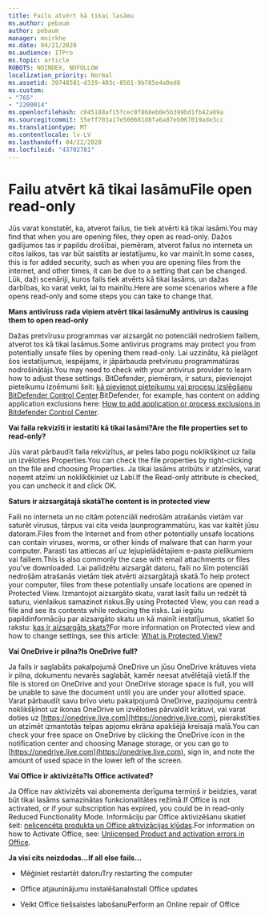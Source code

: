 ```yaml
---
title: Failu atvērt kā tikai lasāmu
ms.author: pebaum
author: pebaum
manager: mnirkhe
ms.date: 04/21/2020
ms.audience: ITPro
ms.topic: article
ROBOTS: NOINDEX, NOFOLLOW
localization_priority: Normal
ms.assetid: 39748581-d319-403c-8501-9b785e4a0ed8
ms.custom:
- "765"
- "2200014"
ms.openlocfilehash: c045188af15fcec0f868eb0e5b399bd1fb42a09a
ms.sourcegitcommit: 55eff703a17e500681d8fa6a87eb067019ade3cc
ms.translationtype: MT
ms.contentlocale: lv-LV
ms.lasthandoff: 04/22/2020
ms.locfileid: "43702781"
---
```

# <a name="file-open-read-only"></a><span data-ttu-id="80794-102">Failu atvērt kā tikai lasāmu</span><span class="sxs-lookup"><span data-stu-id="80794-102">File open read-only</span></span>

<span data-ttu-id="80794-103">Jūs varat konstatēt, ka, atverot failus, tie tiek atvērti kā tikai lasāmi.</span><span class="sxs-lookup"><span data-stu-id="80794-103">You may find that when you are opening files, they open as read-only.</span></span> <span data-ttu-id="80794-104">Dažos gadījumos tas ir papildu drošībai, piemēram, atverot failus no interneta un citos laikos, tas var būt saistīts ar iestatījumu, ko var mainīt.</span><span class="sxs-lookup"><span data-stu-id="80794-104">In some cases, this is for added security, such as when you are opening files from the internet, and other times, it can be due to a setting that can be changed.</span></span> <span data-ttu-id="80794-105">Lūk, daži scenāriji, kuros fails tiek atvērts kā tikai lasāms, un dažas darbības, ko varat veikt, lai to mainītu.</span><span class="sxs-lookup"><span data-stu-id="80794-105">Here are some scenarios where a file opens read-only and some steps you can take to change that.</span></span>
  
 <span data-ttu-id="80794-106">**Mans antivīruss rada viņiem atvērt tikai lasāmu**</span><span class="sxs-lookup"><span data-stu-id="80794-106">**My antivirus is causing them to open read-only**</span></span>
  
<span data-ttu-id="80794-107">Dažas pretvīrusu programmas var aizsargāt no potenciāli nedrošiem failiem, atverot tos kā tikai lasāmus.</span><span class="sxs-lookup"><span data-stu-id="80794-107">Some antivirus programs may protect you from potentially unsafe files by opening them read-only.</span></span> <span data-ttu-id="80794-108">Lai uzzinātu, kā pielāgot šos iestatījumus, iespējams, ir jāpārbauda pretvīrusu programmatūras nodrošinātājs.</span><span class="sxs-lookup"><span data-stu-id="80794-108">You may need to check with your antivirus provider to learn how to adjust these settings.</span></span> <span data-ttu-id="80794-109">BitDefender, piemēram, ir saturs, pievienojot pieteikumu izņēmumi šeit: [kā pievienot pieteikumu vai procesu izslēgšanu BitDefender Control Center](https://aka.ms/AA6098i).</span><span class="sxs-lookup"><span data-stu-id="80794-109">BitDefender, for example, has content on adding application exclusions here: [How to add application or process exclusions in Bitdefender Control Center](https://aka.ms/AA6098i).</span></span>
  
 <span data-ttu-id="80794-110">**Vai faila rekvizīti ir iestatīti kā tikai lasāmi?**</span><span class="sxs-lookup"><span data-stu-id="80794-110">**Are the file properties set to read-only?**</span></span>
  
<span data-ttu-id="80794-111">Jūs varat pārbaudīt faila rekvizītus, ar peles labo pogu noklikšķinot uz faila un izvēloties Properties.</span><span class="sxs-lookup"><span data-stu-id="80794-111">You can check the file properties by right-clicking on the file and choosing Properties.</span></span> <span data-ttu-id="80794-112">Ja tikai lasāms atribūts ir atzīmēts, varat noņemt atzīmi un noklikšķiniet uz Labi.</span><span class="sxs-lookup"><span data-stu-id="80794-112">If the Read-only attribute is checked, you can uncheck it and click OK.</span></span>
  
 <span data-ttu-id="80794-113">**Saturs ir aizsargātajā skatā**</span><span class="sxs-lookup"><span data-stu-id="80794-113">**The content is in protected view**</span></span>
  
<span data-ttu-id="80794-114">Faili no interneta un no citām potenciāli nedrošām atrašanās vietām var saturēt vīrusus, tārpus vai cita veida ļaunprogrammatūru, kas var kaitēt jūsu datoram.</span><span class="sxs-lookup"><span data-stu-id="80794-114">Files from the Internet and from other potentially unsafe locations can contain viruses, worms, or other kinds of malware that can harm your computer.</span></span> <span data-ttu-id="80794-115">Parasti tas attiecas arī uz lejupielādētajiem e-pasta pielikumiem vai failiem.</span><span class="sxs-lookup"><span data-stu-id="80794-115">This is also commonly the case with email attachments or files you've downloaded.</span></span> <span data-ttu-id="80794-116">Lai palīdzētu aizsargāt datoru, faili no šīm potenciāli nedrošām atrašanās vietām tiek atvērti aizsargātajā skatā.</span><span class="sxs-lookup"><span data-stu-id="80794-116">To help protect your computer, files from these potentially unsafe locations are opened in Protected View.</span></span> <span data-ttu-id="80794-117">Izmantojot aizsargāto skatu, varat lasīt failu un redzēt tā saturu, vienlaikus samazinot riskus.</span><span class="sxs-lookup"><span data-stu-id="80794-117">By using Protected View, you can read a file and see its contents while reducing the risks.</span></span> <span data-ttu-id="80794-118">Lai iegūtu papildinformāciju par aizsargāto skatu un kā mainīt iestatījumus, skatiet šo rakstu: [kas ir aizsargāts skats?](https://support.office.com/article/d6f09ac7-e6b9-4495-8e43-2bbcdbcb6653)</span><span class="sxs-lookup"><span data-stu-id="80794-118">For more information on Protected view and how to change settings, see this article: [What is Protected View?](https://support.office.com/article/d6f09ac7-e6b9-4495-8e43-2bbcdbcb6653)</span></span>
  
 <span data-ttu-id="80794-119">**Vai OneDrive ir pilna?**</span><span class="sxs-lookup"><span data-stu-id="80794-119">**Is OneDrive full?**</span></span>
  
<span data-ttu-id="80794-120">Ja fails ir saglabāts pakalpojumā OneDrive un jūsu OneDrive krātuves vieta ir pilna, dokumentu nevarēs saglabāt, kamēr neesat atvēlētajā vietā.</span><span class="sxs-lookup"><span data-stu-id="80794-120">If the file is stored on OneDrive and your OneDrive storage space is full, you will be unable to save the document until you are under your allotted space.</span></span> <span data-ttu-id="80794-121">Varat pārbaudīt savu brīvo vietu pakalpojumā OneDrive, paziņojumu centrā noklikšķinot uz ikonas OneDrive un izvēloties pārvaldīt krātuvi, vai varat doties uz [https://onedrive.live.com](https://onedrive.live.com), pierakstīties un atzīmēt izmantotās telpas apjomu ekrāna apakšējā kreisajā malā.</span><span class="sxs-lookup"><span data-stu-id="80794-121">You can check your free space on OneDrive by clicking the OneDrive icon in the notification center and choosing Manage storage, or you can go to [https://onedrive.live.com](https://onedrive.live.com), sign in, and note the amount of used space in the lower left of the screen.</span></span>
  
 <span data-ttu-id="80794-122">**Vai Office ir aktivizēta?**</span><span class="sxs-lookup"><span data-stu-id="80794-122">**Is Office activated?**</span></span>
  
<span data-ttu-id="80794-123">Ja Office nav aktivizēts vai abonementa derīguma termiņš ir beidzies, varat būt tikai lasāms samazinātas funkcionalitātes režīmā.</span><span class="sxs-lookup"><span data-stu-id="80794-123">If Office is not activated, or if your subscription has expired, you could be in read-only Reduced Functionality Mode.</span></span> <span data-ttu-id="80794-124">Informāciju par Office aktivizēšanu skatiet šeit: [nelicencēta produkta un Office aktivizācijas kļūdas](https://support.office.com/article/0d23d3c0-c19c-4b2f-9845-5344fedc4380).</span><span class="sxs-lookup"><span data-stu-id="80794-124">For information on how to Activate Office, see: [Unlicensed Product and activation errors in Office](https://support.office.com/article/0d23d3c0-c19c-4b2f-9845-5344fedc4380).</span></span>
  
 <span data-ttu-id="80794-125">**Ja visi cits neizdodas...**</span><span class="sxs-lookup"><span data-stu-id="80794-125">**If all else fails...**</span></span>
  
- <span data-ttu-id="80794-126">Mēģiniet restartēt datoru</span><span class="sxs-lookup"><span data-stu-id="80794-126">Try restarting the computer</span></span>
    
- <span data-ttu-id="80794-127">Office atjauninājumu instalēšana</span><span class="sxs-lookup"><span data-stu-id="80794-127">Install Office updates</span></span>
    
- <span data-ttu-id="80794-128">Veikt Office tiešsaistes labošanu</span><span class="sxs-lookup"><span data-stu-id="80794-128">Perform an Online repair of Office</span></span>
    

